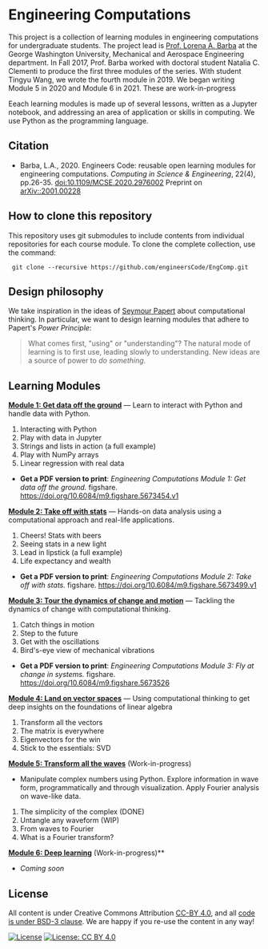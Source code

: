 # Engineering Computations

This project is a collection of learning modules in engineering computations for undergraduate students. 
The project lead is [Prof. Lorena A. Barba](https://www.seas.gwu.edu/lorena-barba) at the George Washington University, Mechanical and Aerospace Engineering department. 
In Fall 2017, Prof. Barba worked with doctoral student Natalia C. Clementi to produce the first three modules of the series.
With student Tingyu Wang, we wrote the fourth module in 2019. 
We began writing Module 5 in 2020 and Module 6 in 2021. These are work-in-progress

Eeach learning modules is made up of several lessons, written as a Jupyter notebook, and addressing an area of application or skills in computing.
We use Python as the programming language.

## Citation

- Barba, L.A., 2020. Engineers Code: reusable open learning modules for engineering computations. _Computing in Science & Engineering_, 22(4), pp.26-35.
[doi:10.1109/MCSE.2020.2976002](https://doi.org/10.1109/MCSE.2020.2976002)
Preprint on [arXiv::2001.00228](https://arxiv.org/abs/2001.00228)

## How to clone this repository

This repository uses git submodules to include contents from individual repositories for each course module. 
To clone the complete collection, use the command:

` git clone --recursive https://github.com/engineersCode/EngComp.git`

## Design philosophy
We take inspiration in the ideas of [Seymour Papert](https://en.wikipedia.org/wiki/Seymour_Papert) about computational thinking.
In particular, we want to design learning modules that adhere to Papert's _Power Principle_:

> What comes first, "using" or "understanding"? The natural mode of learning is to first use, leading slowly to understanding. New ideas are a source of power to _do something_.

## Learning Modules

**[Module 1: Get data off the ground](https://github.com/engineersCode/EngComp1_offtheground)**
— Learn to interact with Python and handle data with Python.

1) Interacting with Python
2) Play with data in Jupyter
3) Strings and lists in action (a full example)
4) Play with NumPy arrays
5) Linear regression with real data

* **Get a PDF version to print**: _Engineering Computations Module 1: Get data off the ground._ figshare. https://doi.org/10.6084/m9.figshare.5673454.v1


**[Module 2: Take off with stats](https://github.com/engineersCode/EngComp2_takeoff)**
— Hands-on data analysis using a computational approach and real-life applications.

1) Cheers! Stats with beers
2) Seeing stats in a new light
3) Lead in lipstick (a full example)
4) Life expectancy and wealth

* **Get a PDF version to print**: _Engineering Computations Module 2: Take off with stats._ figshare. https://doi.org/10.6084/m9.figshare.5673499.v1

**[Module 3: Tour the dynamics of change and motion](https://github.com/engineersCode/EngComp3_flyatchange)**
— Tackling the dynamics of change with computational thinking. 

1) Catch things in motion
2) Step to the future
3) Get with the oscillations
4) Bird's-eye view of mechanical vibrations

* **Get a PDF version to print**: _Engineering Computations Module 3: Fly at change in systems._ figshare.
 https://doi.org/10.6084/m9.figshare.5673526

**[Module 4: Land on vector spaces](https://github.com/engineersCode/EngComp4_landlinear)**
— Using computational thinking to get deep insights on the foundations of linear algebra

1) Transform all the vectors
2) The matrix is everywhere
3) Eigenvectors for the win
4) Stick to the essentials: SVD

**[Module 5: Transform all the waves](https://github.com/engineersCode/EngComp5_surfourier)** (Work-in-progress)
- Manipulate complex numbers using Python. Explore information in wave form, programmatically and through visualization. Apply Fourier analysis on wave-like data.

1) The simplicity of the complex (DONE)
2) Untangle any waveform (WIP)
3) From waves to Fourier
4) What is a Fourier transform?

**[Module 6: Deep learning](https://github.com/engineersCode/EngComp6_deeplearning)** (Work-in-progress)**
- _Coming soon_

## License

All content is under Creative Commons Attribution [CC-BY 4.0](https://creativecommons.org/licenses/by/4.0/legalcode.txt), and all [code is under BSD-3 clause](https://github.com/engineersCode/EngComp/blob/master/LICENSE). We are happy if you re-use the content in any way!

[![License](https://img.shields.io/badge/License-BSD%203--Clause-blue.svg)](https://opensource.org/licenses/BSD-3-Clause) [![License: CC BY 4.0](https://img.shields.io/badge/License-CC%20BY%204.0-lightgrey.svg)](https://creativecommons.org/licenses/by/4.0/)

